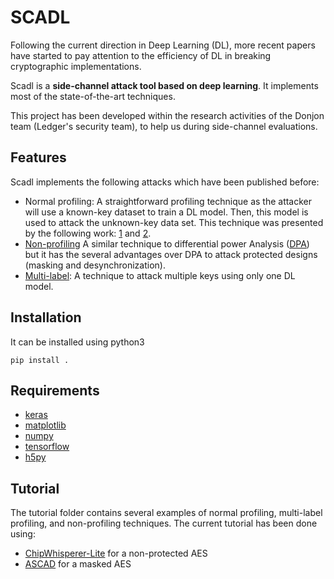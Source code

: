# SCADL

Following the current direction in Deep Learning (DL), more
recent papers have started to pay attention to the efficiency of DL in
breaking cryptographic implementations.

Scadl is a **side-channel attack tool based on deep learning**. It implements most of the state-of-the-art techniques. 

This project has been developed within the research activities of the   Donjon team (Ledger's security team), to help us during side-channel evaluations.
## Features

Scadl implements the following attacks which have been published before:
 - Normal profiling: A straightforward profiling technique as the attacker will use a known-key dataset to train a DL model. Then, this model is used to attack the unknown-key data set. This technique was presented by the following work: [1](https://eprint.iacr.org/2016/921) and [2](https://eprint.iacr.org/2018/053).
 - [Non-profiling](https://tches.iacr.org/index.php/TCHES/article/view/7387) A similar technique to differential power Analysis ([DPA](https://paulkocher.com/doc/DifferentialPowerAnalysis.pdf)) but it has the several advantages over DPA to attack protected designs (masking and desynchronization).
 - [Multi-label](https://eprint.iacr.org/2020/436): A technique to attack multiple keys using only one DL model.    

## Installation
It can be installed using python3

    pip install .

## Requirements
- [keras](https://keras.io/)
- [matplotlib](https://matplotlib.org/)
- [numpy](https://numpy.org/)
- [tensorflow](https://www.tensorflow.org/)
- [h5py](https://pypi.org/project/h5py/)

## Tutorial
The tutorial folder contains several examples of normal profiling, multi-label profiling, and non-profiling techniques. The current tutorial has been done using:
 - [ChipWhisperer-Lite](https://rtfm.newae.com/Targets/CW303%20Arm/) for a non-protected AES 
 - [ASCAD](https://github.com/ANSSI-FR/ASCAD/tree/master/ATMEGA_AES_v1) for a masked AES
